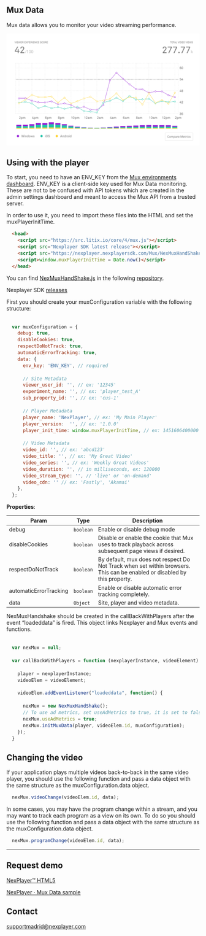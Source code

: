 ## Mux Data

Mux data allows you to monitor your video streaming performance.

<img text-align="center" src="./assets/mux-chart-2.png" alt="mux-chart" >

## Using with the player

To start, you need to have an ENV_KEY from the <a href="https://dashboard.mux.com/environments">Mux environments dashboard</a>. ENV_KEY is a client-side key used for Mux Data monitoring. These are not to be confused with API tokens which are created in the admin settings dashboard and meant to access the Mux API from a trusted server.

In order to use it, you need to import these files into the HTML and set the muxPlayerInitTime.

```html
  <head>
    <script src="https://src.litix.io/core/4/mux.js"></script> 
    <script src="Nexplayer SDK latest release"></script>
    <script src="https://nexplayer.nexplayersdk.com/Mux/NexMuxHandShake.js"></script>
    <script>window.muxPlayerInitTime = Date.now()</script>
  </head>

 ```

 You can find <a href="https://github.com/NexPlayer/NexPlayer_HTML5_Mux/blob/main/app/NexMuxHandShake.js">NexMuxHandShake.js</a> in the following <a href="https://github.com/NexPlayer/NexPlayer_HTML5_Mux">repository</a>.

 Nexplayer SDK [releases](https://nexplayer.github.io/NexPlayer_HTML5_Documentation/#/releases?id=releases-top)

 First you should create your muxConfiguration variable with the following structure:

```js

  var muxConfiguration = {
    debug: true,
    disableCookies: true,
    respectDoNotTrack: true,
    automaticErrorTracking: true,
    data: {
      env_key: 'ENV_KEY', // required

      // Site Metadata
      viewer_user_id: '', // ex: '12345'
      experiment_name: '', // ex: 'player_test_A'
      sub_property_id: '', // ex: 'cus-1'

      // Player Metadata
      player_name: 'NexPlayer', // ex: 'My Main Player'
      player_version:  '', // ex: '1.0.0'
      player_init_time: window.muxPlayerInitTime, // ex: 1451606400000

      // Video Metadata
      video_id: '', // ex: 'abcd123'
      video_title: '', // ex: 'My Great Video'
      video_series: '', // ex: 'Weekly Great Videos'
      video_duration: '', // in milliseconds, ex: 120000
      video_stream_type: '', // 'live' or 'on-demand'
      video_cdn: '' // ex: 'Fastly', 'Akamai'
    },
  };

```
**Properties**:

| Param | Type | Description |
| --- | --- | --- |
| debug | <code>boolean</code> | Enable or disable debug mode |
| disableCookies | <code>boolean</code> | Disable or enable the cookie that Mux uses to track playback across subsequent page views if desired. |
| respectDoNotTrack | <code>boolean</code> | By default, mux does not respect Do Not Track when set within browsers. This can be enabled or disabled by this property. |
| automaticErrorTracking | <code>boolean</code> | Enable or disable automatic error tracking completely. |
| data | <code>Object</code> | Site, player and video metadata. |


NexMuxHandshake should be created in the callBackWithPlayers after the event “loadeddata” is fired. This object links Nexplayer and Mux events and functions.

```js

  var nexMux = null;

  var callBackWithPlayers = function (nexplayerInstance, videoElement) {

    player = nexplayerInstance;
    videoElem = videoElement;

    videoElem.addEventListener("loadeddata", function() {

      nexMux = new NexMuxHandShake();
      // To use ad metrics, set useAdMetrics to true, it is set to false by default.
      nexMux.useAdMetrics = true;
      nexMux.initMuxData(player, videoElem.id, muxConfiguration);
    });
  }

```

## Changing the video

If your application plays multiple videos back-to-back in the same video player, you should use the following function and pass a data object with the same structure as the muxConfiguration.data object.

```js
  nexMux.videoChange(videoElem.id, data);
 ```

In some cases, you may have the program change within a stream, and you may want to track each program as a view on its own. To do so you should use the following function and pass a data object with the same structure as the muxConfiguration.data object.

```js
  nexMux.programChange(videoElem.id, data);
```

-------------------

## Request demo
[NexPlayer™ HTML5](https://nexplayersdk.com/html5-player/)


[NexPlayer · Mux Data sample](https://nex360.s3.amazonaws.com/Mux/Index.html)

## Contact
[supportmadrid@nexplayer.com](mailto:supportmadrid@nexplayer.com)